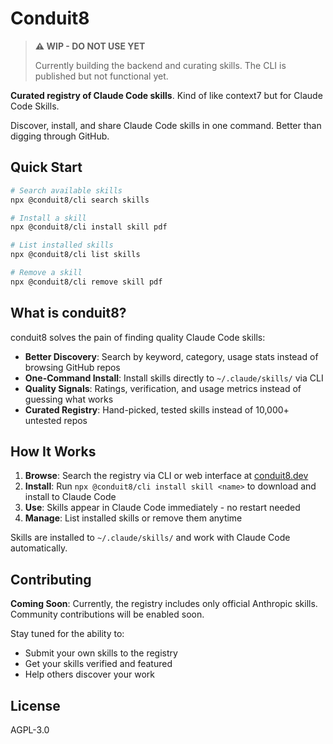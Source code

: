 # Conduit8

> **⚠️ WIP - DO NOT USE YET**
>
> Currently building the backend and curating skills. The CLI is published but not functional yet.

**Curated registry of Claude Code skills**. Kind of like context7 but for Claude Code Skills.

Discover, install, and share Claude Code skills in one command. Better than digging through GitHub.

## Quick Start

```bash
# Search available skills
npx @conduit8/cli search skills

# Install a skill
npx @conduit8/cli install skill pdf

# List installed skills
npx @conduit8/cli list skills

# Remove a skill
npx @conduit8/cli remove skill pdf
```

## What is conduit8?

conduit8 solves the pain of finding quality Claude Code skills:

- **Better Discovery**: Search by keyword, category, usage stats instead of browsing GitHub repos
- **One-Command Install**: Install skills directly to `~/.claude/skills/` via CLI
- **Quality Signals**: Ratings, verification, and usage metrics instead of guessing what works
- **Curated Registry**: Hand-picked, tested skills instead of 10,000+ untested repos

## How It Works

1. **Browse**: Search the registry via CLI or web interface at [conduit8.dev](https://conduit8.dev)
2. **Install**: Run `npx @conduit8/cli install skill <name>` to download and install to Claude Code
3. **Use**: Skills appear in Claude Code immediately - no restart needed
4. **Manage**: List installed skills or remove them anytime

Skills are installed to `~/.claude/skills/` and work with Claude Code automatically.

## Contributing

**Coming Soon**: Currently, the registry includes only official Anthropic skills. Community contributions will be enabled soon.

Stay tuned for the ability to:
- Submit your own skills to the registry
- Get your skills verified and featured
- Help others discover your work

## License

AGPL-3.0
